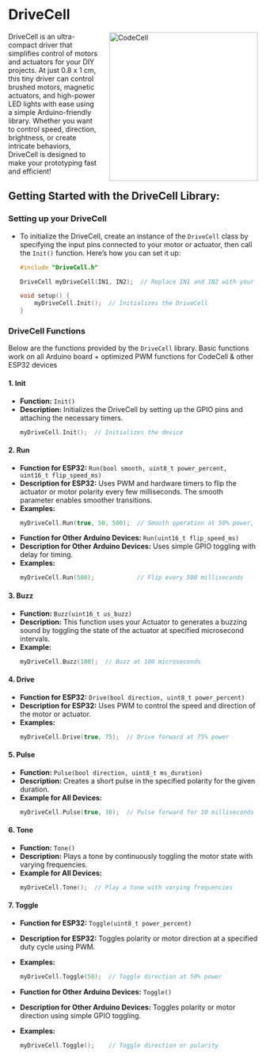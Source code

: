 # DriveCell

<img src="https://microbots.io/cdn/shop/files/P1098499_765e4081-5032-4a81-8611-a96e68ad8f4c_400x.jpg?v=1720079418" alt="CodeCell" width="300" align="right" style="margin-left: 20px;">
DriveCell is an ultra-compact driver that simplifies control of motors and actuators for your DIY projects. At just 0.8 x 1 cm, this tiny driver can control brushed motors, magnetic actuators, and high-power LED lights with ease using a simple Arduino-friendly library. Whether you want to control speed, direction, brightness, or create intricate behaviors, DriveCell is designed to make your prototyping fast and efficient!

## Getting Started with the DriveCell Library:

### Setting up your DriveCell

- To initialize the DriveCell, create an instance of the `DriveCell` class by specifying the input pins connected to your motor or actuator, then call the `Init()` function. Here’s how you can set it up:

  ```cpp
  #include "DriveCell.h"

  DriveCell myDriveCell(IN1, IN2);  // Replace IN1 and IN2 with your specific pins

  void setup() {
      myDriveCell.Init();  // Initializes the DriveCell
  }
  ```

### DriveCell Functions

Below are the functions provided by the `DriveCell` library. Basic functions work on all Arduino board + optimized PWM functions for CodeCell & other ESP32 devices

#### 1. **Init**
   - **Function:** `Init()`
   - **Description:** Initializes the DriveCell by setting up the GPIO pins and attaching the necessary timers.
     ```cpp
     myDriveCell.Init();  // Initializes the device
     ```

#### 2. **Run**
   - **Function for ESP32:** `Run(bool smooth, uint8_t power_percent, uint16_t flip_speed_ms)`
   - **Description for ESP32:** Uses PWM and hardware timers to flip the actuator or motor polarity every few milliseconds. The smooth parameter enables smoother transitions.
   - **Examples:**
     ```cpp
     myDriveCell.Run(true, 50, 500);  // Smooth operation at 50% power, flipping every 500 ms
     ```
   - **Function for Other Arduino Devices:** `Run(uint16_t flip_speed_ms)`
   - **Description for Other Arduino Devices:** Uses simple GPIO toggling with delay for timing.
   - **Examples:**
     ```cpp
     myDriveCell.Run(500);            // Flip every 500 milliseconds
     ```

#### 3. **Buzz**
   - **Function:** `Buzz(uint16_t us_buzz)`
   - **Description:** This function uses your Actuator to generates a buzzing sound by toggling the state of the actuator at specified microsecond intervals.
   - **Example:**
     ```cpp
     myDriveCell.Buzz(100);  // Buzz at 100 microseconds
     ```

#### 4. **Drive**
   - **Function for ESP32:** `Drive(bool direction, uint8_t power_percent)`
   - **Description for ESP32:** Uses PWM to control the speed and direction of the motor or actuator. 
   - **Examples:**
     ```cpp
     myDriveCell.Drive(true, 75);  // Drive forward at 75% power
     ```

#### 5. **Pulse**
   - **Function:** `Pulse(bool direction, uint8_t ms_duration)`
   - **Description:** Creates a short pulse in the specified polarity for the given duration.
   - **Example for All Devices:**
     ```cpp
     myDriveCell.Pulse(true, 10);  // Pulse forward for 10 milliseconds
     ```

#### 6. **Tone**
   - **Function:** `Tone()`
   - **Description:** Plays a tone by continuously toggling the motor state with varying frequencies.
   - **Example for All Devices:**
     ```cpp
     myDriveCell.Tone();  // Play a tone with varying frequencies
     ```

#### 7. **Toggle**
   - **Function for ESP32:** `Toggle(uint8_t power_percent)`
   - **Description for ESP32:** Toggles polarity or motor direction at a specified duty cycle using PWM.
   - **Examples:**
               
     ```cpp
     myDriveCell.Toggle(50);  // Toggle direction at 50% power
     ```
     
   - **Function for Other Arduino Devices:** `Toggle()`
   - **Description for Other Arduino Devices:** Toggles polarity or motor direction using simple GPIO toggling.
   - **Examples:**
     ```cpp
     myDriveCell.Toggle();    // Toggle direction or polarity
     ```


